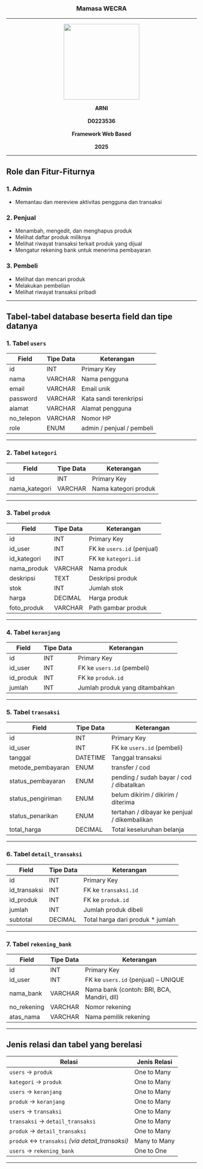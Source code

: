 <h3 align="center">Mamasa WECRA </h3>

---

<p align="center">
  <img src="https://github.com/user-attachments/assets/6ea20b1c-762f-4fc2-98b8-fb3785782673" alt=" " width="200"/>
</p>

<p align="center">
  <strong>ARNI</strong><br/><br/>
  <strong>D0223536</strong><br/><br/>
  <strong>Framework Web Based</strong><br/><br/>
  <strong>2025</strong>
</p>

---
## Role dan Fitur-Fiturnya
### 1. Admin
- Memantau dan mereview aktivitas pengguna dan transaksi

### 2. Penjual
- Menambah, mengedit, dan menghapus produk
- Melihat daftar produk miliknya
- Melihat riwayat transaksi terkait produk yang dijual
- Mengatur rekening bank untuk menerima pembayaran

### 3. Pembeli
- Melihat dan mencari produk
- Melakukan pembelian
- Melihat riwayat transaksi pribadi

---

## Tabel-tabel database beserta field dan tipe datanya
### 1. Tabel `users`
| Field        | Tipe Data | Keterangan                           |
|--------------|-----------|---------------------------------------|
| id           | INT       | Primary Key                          |
| nama         | VARCHAR   | Nama pengguna                        |
| email        | VARCHAR   | Email unik                           |
| password     | VARCHAR   | Kata sandi terenkripsi               |
| alamat       | VARCHAR   | Alamat pengguna                      |
| no_telepon   | VARCHAR   | Nomor HP                             |
| role         | ENUM      | admin / penjual / pembeli            |

---

### 2. Tabel `kategori`
| Field         | Tipe Data | Keterangan                           |
|---------------|-----------|---------------------------------------|
| id            | INT       | Primary Key                          |
| nama_kategori | VARCHAR   | Nama kategori produk                 |

---

### 3. Tabel `produk`
| Field         | Tipe Data | Keterangan                                |
|---------------|-----------|--------------------------------------------|
| id            | INT       | Primary Key                               |
| id_user       | INT       | FK ke `users.id` (penjual)                |
| id_kategori   | INT       | FK ke `kategori.id`                       |
| nama_produk   | VARCHAR   | Nama produk                               |
| deskripsi     | TEXT      | Deskripsi produk                          |
| stok          | INT       | Jumlah stok                               |
| harga         | DECIMAL   | Harga produk                              |
| foto_produk   | VARCHAR   | Path gambar produk                        |

---

### 4. Tabel `keranjang`
| Field      | Tipe Data | Keterangan                                |
|------------|-----------|--------------------------------------------|
| id         | INT       | Primary Key                               |
| id_user    | INT       | FK ke `users.id` (pembeli)                |
| id_produk  | INT       | FK ke `produk.id`                         |
| jumlah     | INT       | Jumlah produk yang ditambahkan            |
---

### 5. Tabel `transaksi`
| Field              | Tipe Data | Keterangan                                         |
|--------------------|-----------|----------------------------------------------------|
| id                 | INT       | Primary Key                                        |
| id_user            | INT       | FK ke `users.id` (pembeli)                        |
| tanggal            | DATETIME  | Tanggal transaksi                                 |
| metode_pembayaran  | ENUM      | transfer / cod                                     |
| status_pembayaran  | ENUM      | pending / sudah bayar / cod / dibatalkan          |
| status_pengiriman  | ENUM      | belum dikirim / dikirim / diterima                |
| status_penarikan   | ENUM      | tertahan / dibayar ke penjual / dikembalikan      |
| total_harga        | DECIMAL   | Total keseluruhan belanja                         |

---

### 6. Tabel `detail_transaksi`
| Field          | Tipe Data | Keterangan                             |
|----------------|-----------|-----------------------------------------|
| id             | INT       | Primary Key                            |
| id_transaksi   | INT       | FK ke `transaksi.id`                   |
| id_produk      | INT       | FK ke `produk.id`                      |
| jumlah         | INT       | Jumlah produk dibeli                   |
| subtotal       | DECIMAL   | Total harga dari produk * jumlah       |
---

### 7. Tabel `rekening_bank`
| Field        | Tipe Data | Keterangan                                  |
|--------------|-----------|----------------------------------------------|
| id           | INT       | Primary Key                                 |
| id_user      | INT       | FK ke `users.id` (penjual) – UNIQUE         |
| nama_bank    | VARCHAR   | Nama bank (contoh: BRI, BCA, Mandiri, dll)  |
| no_rekening  | VARCHAR   | Nomor rekening                              |
| atas_nama    | VARCHAR   | Nama pemilik rekening                       |
---
## Jenis relasi dan tabel yang berelasi

| Relasi                               | Jenis Relasi  |
|--------------------------------------|----------------|
| `users` → `produk`                   | One to Many    |
| `kategori` → `produk`                | One to Many    |
| `users` → `keranjang`                | One to Many    |
| `produk` → `keranjang`               | One to Many    |
| `users` → `transaksi`                | One to Many    |
| `transaksi` → `detail_transaksi`    | One to Many    |
| `produk` → `detail_transaksi`       | One to Many    |
| `produk` ↔ `transaksi` *(via detail_transaksi)* | Many to Many |
| `users` → `rekening_bank`           | One to One     |

---
